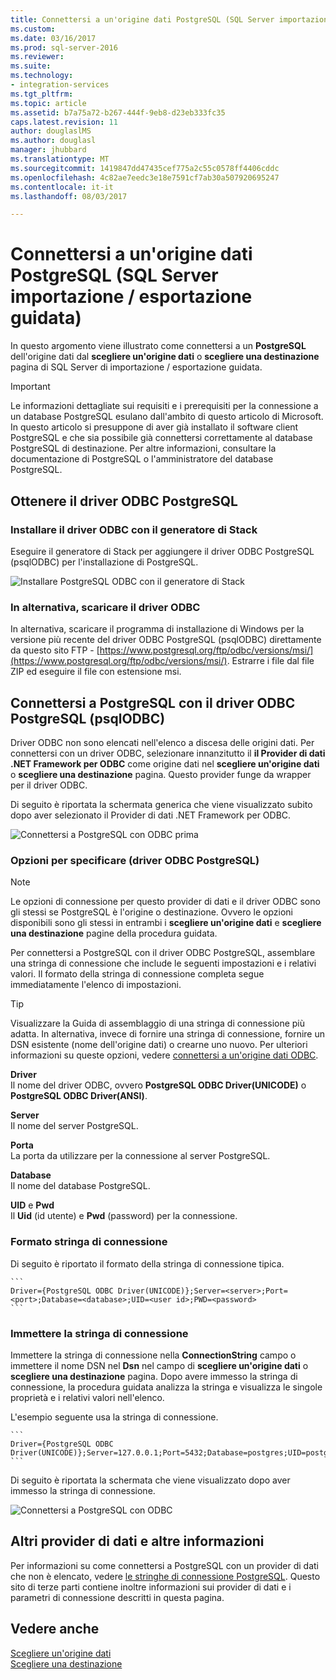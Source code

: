 ```yaml
---
title: Connettersi a un'origine dati PostgreSQL (SQL Server importazione / esportazione guidata) | Documenti Microsoft
ms.custom: 
ms.date: 03/16/2017
ms.prod: sql-server-2016
ms.reviewer: 
ms.suite: 
ms.technology:
- integration-services
ms.tgt_pltfrm: 
ms.topic: article
ms.assetid: b7a75a72-b267-444f-9eb8-d23eb333fc35
caps.latest.revision: 11
author: douglaslMS
ms.author: douglasl
manager: jhubbard
ms.translationtype: MT
ms.sourcegitcommit: 1419847dd47435cef775a2c55c0578ff4406cddc
ms.openlocfilehash: 4c82ae7eedc3e18e7591cf7ab30a507920695247
ms.contentlocale: it-it
ms.lasthandoff: 08/03/2017

---
```

# <a name="connect-to-a-postgresql-data-source-sql-server-import-and-export-wizard"></a>Connettersi a un'origine dati PostgreSQL (SQL Server importazione / esportazione guidata)
In questo argomento viene illustrato come connettersi a un **PostgreSQL** dell'origine dati dal **scegliere un'origine dati** o **scegliere una destinazione** pagina di SQL Server di importazione / esportazione guidata. 

> [!IMPORTANT]
> Le informazioni dettagliate sui requisiti e i prerequisiti per la connessione a un database PostgreSQL esulano dall'ambito di questo articolo di Microsoft. In questo articolo si presuppone di aver già installato il software client PostgreSQL e che sia possibile già connettersi correttamente al database PostgreSQL di destinazione. Per altre informazioni, consultare la documentazione di PostgreSQL o l'amministratore del database PostgreSQL.

## <a name="get-the-postgresql-odbc-driver"></a>Ottenere il driver ODBC PostgreSQL

### <a name="install-the-odbc-driver-with-stack-builder"></a>Installare il driver ODBC con il generatore di Stack
Eseguire il generatore di Stack per aggiungere il driver ODBC PostgreSQL (psqlODBC) per l'installazione di PostgreSQL.

![Installare PostgreSQL ODBC con il generatore di Stack](../../integration-services/import-export-data/media/install-postgresql-odbc-with-stack-builder.png)

### <a name="or-download-the-latest-odbc-driver"></a>In alternativa, scaricare il driver ODBC
In alternativa, scaricare il programma di installazione di Windows per la versione più recente del driver ODBC PostgreSQL (psqlODBC) direttamente da questo sito FTP - [https://www.postgresql.org/ftp/odbc/versions/msi/](https://www.postgresql.org/ftp/odbc/versions/msi/). Estrarre i file dal file ZIP ed eseguire il file con estensione msi.

## <a name="connect-to-postgresql-with-the-postgresql-odbc-driver-psqlodbc"></a>Connettersi a PostgreSQL con il driver ODBC PostgreSQL (psqlODBC)
Driver ODBC non sono elencati nell'elenco a discesa delle origini dati. Per connettersi con un driver ODBC, selezionare innanzitutto il **il Provider di dati .NET Framework per ODBC** come origine dati nel **scegliere un'origine dati** o **scegliere una destinazione** pagina. Questo provider funge da wrapper per il driver ODBC.

Di seguito è riportata la schermata generica che viene visualizzato subito dopo aver selezionato il Provider di dati .NET Framework per ODBC.

![Connettersi a PostgreSQL con ODBC prima](../../integration-services/import-export-data/media/connect-to-sql-with-odbc-before.jpg)

### <a name="options-to-specify-postgresql-odbc-driver"></a>Opzioni per specificare (driver ODBC PostgreSQL)

> [!NOTE]
> Le opzioni di connessione per questo provider di dati e il driver ODBC sono gli stessi se PostgreSQL è l'origine o destinazione. Ovvero le opzioni disponibili sono gli stessi in entrambi i **scegliere un'origine dati** e **scegliere una destinazione** pagine della procedura guidata.

Per connettersi a PostgreSQL con il driver ODBC PostgreSQL, assemblare una stringa di connessione che include le seguenti impostazioni e i relativi valori. Il formato della stringa di connessione completa segue immediatamente l'elenco di impostazioni.

> [!TIP]
> Visualizzare la Guida di assemblaggio di una stringa di connessione più adatta. In alternativa, invece di fornire una stringa di connessione, fornire un DSN esistente (nome dell'origine dati) o crearne uno nuovo. Per ulteriori informazioni su queste opzioni, vedere [connettersi a un'origine dati ODBC](../../integration-services/import-export-data/connect-to-an-odbc-data-source-sql-server-import-and-export-wizard.md).

**Driver**  
Il nome del driver ODBC, ovvero **PostgreSQL ODBC Driver(UNICODE)** o **PostgreSQL ODBC Driver(ANSI)**.

**Server**  
Il nome del server PostgreSQL. 

**Porta**  
La porta da utilizzare per la connessione al server PostgreSQL.

**Database**  
Il nome del database PostgreSQL.

**UID** e **Pwd**   
Il **Uid** (id utente) e **Pwd** (password) per la connessione.

### <a name="connection-string-format"></a>Formato stringa di connessione
Di seguito è riportato il formato della stringa di connessione tipica. 

    ```
    Driver={PostgreSQL ODBC Driver(UNICODE)};Server=<server>;Port=<port>;Database=<database>;UID=<user id>;PWD=<password>
    ```

### <a name="enter-the-connection-string"></a>Immettere la stringa di connessione
Immettere la stringa di connessione nella **ConnectionString** campo o immettere il nome DSN nel **Dsn** nel campo di **scegliere un'origine dati** o **scegliere una destinazione** pagina. Dopo avere immesso la stringa di connessione, la procedura guidata analizza la stringa e visualizza le singole proprietà e i relativi valori nell'elenco.

L'esempio seguente usa la stringa di connessione.

    ```
    Driver={PostgreSQL ODBC Driver(UNICODE)};Server=127.0.0.1;Port=5432;Database=postgres;UID=postgres;PWD=********
    ```

Di seguito è riportata la schermata che viene visualizzato dopo aver immesso la stringa di connessione.

![Connettersi a PostgreSQL con ODBC](../../integration-services/import-export-data/media/connect-to-postgresql-with-odbc.png)

## <a name="other-data-providers-and-more-info"></a>Altri provider di dati e altre informazioni
Per informazioni su come connettersi a PostgreSQL con un provider di dati che non è elencato, vedere [le stringhe di connessione PostgreSQL](https://www.connectionstrings.com/postgresql/). Questo sito di terze parti contiene inoltre informazioni sui provider di dati e i parametri di connessione descritti in questa pagina.

## <a name="see-also"></a>Vedere anche
[Scegliere un'origine dati](../../integration-services/import-export-data/choose-a-data-source-sql-server-import-and-export-wizard.md)  
[Scegliere una destinazione](../../integration-services/import-export-data/choose-a-destination-sql-server-import-and-export-wizard.md)


